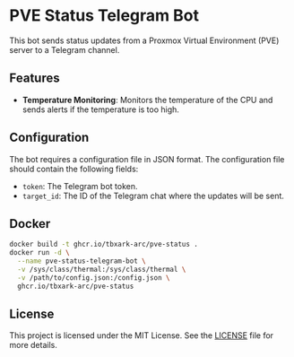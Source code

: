 # PVE Status Telegram Bot

This bot sends status updates from a Proxmox Virtual Environment (PVE) server to a Telegram channel.

## Features

- **Temperature Monitoring**: Monitors the temperature of the CPU and sends alerts if the temperature is too high.

## Configuration

The bot requires a configuration file in JSON format. The configuration file should contain the following fields:

- `token`: The Telegram bot token.
- `target_id`: The ID of the Telegram chat where the updates will be sent.

## Docker

```bash
docker build -t ghcr.io/tbxark-arc/pve-status .
docker run -d \
  --name pve-status-telegram-bot \
  -v /sys/class/thermal:/sys/class/thermal \
  -v /path/to/config.json:/config.json \
  ghcr.io/tbxark-arc/pve-status
```

## License
This project is licensed under the MIT License. See the [LICENSE](LICENSE) file for more details.
